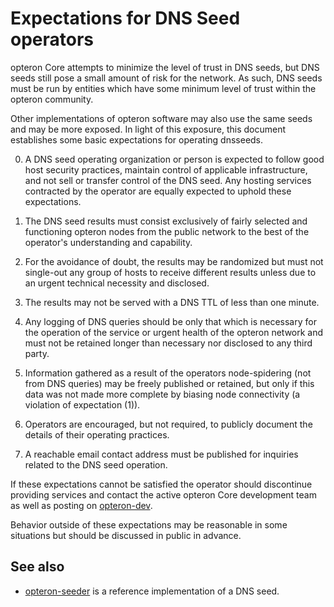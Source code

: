 Expectations for DNS Seed operators
====================================

opteron Core attempts to minimize the level of trust in DNS seeds,
but DNS seeds still pose a small amount of risk for the network.
As such, DNS seeds must be run by entities which have some minimum
level of trust within the opteron community.

Other implementations of opteron software may also use the same
seeds and may be more exposed. In light of this exposure, this
document establishes some basic expectations for operating dnsseeds.

0. A DNS seed operating organization or person is expected to follow good
host security practices, maintain control of applicable infrastructure,
and not sell or transfer control of the DNS seed. Any hosting services
contracted by the operator are equally expected to uphold these expectations.

1. The DNS seed results must consist exclusively of fairly selected and
functioning opteron nodes from the public network to the best of the
operator's understanding and capability.

2. For the avoidance of doubt, the results may be randomized but must not
single-out any group of hosts to receive different results unless due to an
urgent technical necessity and disclosed.

3. The results may not be served with a DNS TTL of less than one minute.

4. Any logging of DNS queries should be only that which is necessary
for the operation of the service or urgent health of the opteron
network and must not be retained longer than necessary nor disclosed
to any third party.

5. Information gathered as a result of the operators node-spidering
(not from DNS queries) may be freely published or retained, but only
if this data was not made more complete by biasing node connectivity
(a violation of expectation (1)).

6. Operators are encouraged, but not required, to publicly document the
details of their operating practices.

7. A reachable email contact address must be published for inquiries
related to the DNS seed operation.

If these expectations cannot be satisfied the operator should
discontinue providing services and contact the active opteron
Core development team as well as posting on
[opteron-dev](https://lists.linuxfoundation.org/mailman/listinfo/opteron-dev).

Behavior outside of these expectations may be reasonable in some
situations but should be discussed in public in advance.

See also
----------
- [opteron-seeder](https://github.com/sipa/opteron-seeder) is a reference implementation of a DNS seed.
